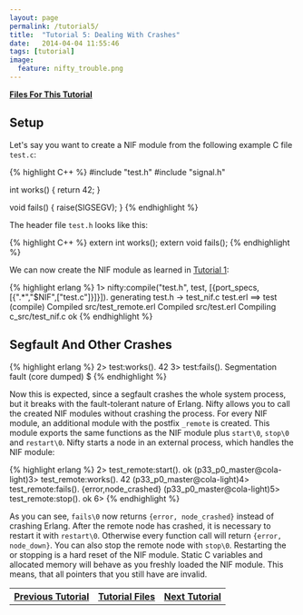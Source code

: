 ```yaml
---
layout: page
permalink: /tutorial5/
title:  "Tutorial 5: Dealing With Crashes"
date:   2014-04-04 11:55:46
tags: [tutorial]
image:
  feature: nifty_trouble.png
---
```


<a  href="{{ site.url }}/files/tut5.tar.gz">**Files For This Tutorial**</a>

## Setup

Let's say you want to create a NIF module from the following example C file `test.c`:

{% highlight C++ %}
#include "test.h"
#include "signal.h"

int
works()
{
  return 42;
}

void
fails()
{
  raise(SIGSEGV);
}
{% endhighlight %}

The header file `test.h` looks like this:

{% highlight C++ %}
extern int works();
extern void fails();
{% endhighlight %}

We can now create the NIF module as learned in <a href="{{ site.url }}/tutorial1">Tutorial 1</a>:

{% highlight erlang %}
1> nifty:compile("test.h", test, [{port_specs, [{".*","$NIF",["test.c"]}]}]).
generating test.h -> test_nif.c test.erl
==> test (compile)
Compiled src/test_remote.erl
Compiled src/test.erl
Compiling c_src/test_nif.c
ok
{% endhighlight %}

## Segfault And Other Crashes

{% highlight erlang %}
2> test:works().
42
3> test:fails().
Segmentation fault (core dumped)
$
{% endhighlight %}

Now this is expected, since a segfault crashes the whole system process, but it breaks with the fault-tolerant nature of Erlang. Nifty
allows you to call the created NIF modules without crashing the process. For every NIF module, an additional module with the postfix `_remote`
is created. This module exports the same functions as the NIF module plus `start\0`, `stop\0` and `restart\0`. Nifty starts a node in an external
process, which handles the NIF module:

{% highlight erlang %}
2> test_remote:start().
ok
(p33_p0_master@cola-light)3> test_remote:works().
42
(p33_p0_master@cola-light)4> test_remote:fails().
{error,node_crashed}
(p33_p0_master@cola-light)5> test_remote:stop().
ok
6>
{% endhighlight %}

As you can see, `fails\0` now returns `{error, node_crashed}` instead of crashing Erlang. After the remote node has crashed, it is necessary to
restart it with `restart\0`. Otherwise every function call will return `{error, node_down}`. You can also stop the remote node with `stop\0`.
Restarting the or stopping is a hard reset of the NIF module. Static C variables and allocated memory will behave as you freshly
loaded the NIF module. This means, that all pointers that you still have are invalid.

<table>
<tr>
<th><a  href="{{ site.url }}/tutorial4">Previous Tutorial</a></th>
<th><a  href="{{ site.url }}/files/tut5.tar.gz">Tutorial Files</a></th>
<th><a  href="{{ site.url }}/tutorial_trouble">Next Tutorial</a></th>
</tr>
</table>
